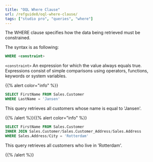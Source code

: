 ```yaml
---
title: "OQL Where Clause"
url: /refguide8/oql-where-clause/
tags: ["studio pro", "queries", "where"]
---
```


The WHERE clause specifies how the data being retrieved must be constrained.

The syntax is as following:

```sql {linenos=false}
WHERE <constraint>
```

`<constraint>`
An expression for which the value always equals true. Expressions consist of simple comparisons using operators, functions, keywords or system variables.

{{% alert color="info" %}}

```sql
SELECT FirstName FROM Sales.Customer
WHERE LastName = 'Jansen'
```

This query retrieves all customers whose name is equal to 'Jansen'.

{{% /alert %}}{{% alert color="info" %}}

```sql
SELECT FirstName FROM Sales.Customer
INNER JOIN Sales.Customer/Sales.Customer_Address/Sales.Address
WHERE Sales.Address/City = 'Rotterdam'
```

This query retrieves all customers who live in 'Rotterdam'.

{{% /alert %}}
